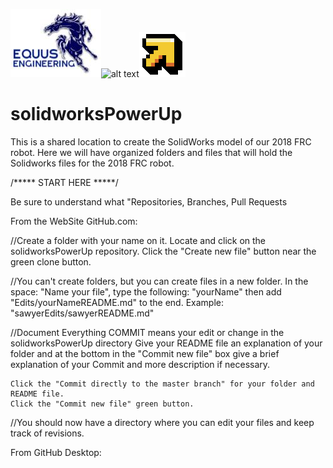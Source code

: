 
 
![alt text](https://raw.githubusercontent.com/FRC5682coach/publicFiles/master/EquusLogo.jpg "Equus Engineering")![alt text](https://www.firstinspires.org/sites/default/files/uploads/resource_library/brand/thumbnails/FIRSTRobotics_IconVert_RGB_sm2.jpg "First Robotics Competition")![alt text](https://raw.githubusercontent.com/FRC5682coach/publicFiles/master/powerup.png "FRC2018 PowerUp")

# solidworksPowerUp
This is a shared location to create the SolidWorks model
of our 2018 FRC robot.  Here we will have organized 
folders and files that will hold the Solidworks files 
for the 2018 FRC robot.

/*****  START HERE *****/

Be sure to understand what "Repositories, Branches, Pull Requests

From the WebSite GitHub.com:

//Create a folder with your name on it.
	Locate and click on the solidworksPowerUp repository.
	Click the "Create new file" button near the green clone button.

//You can't create folders, but you can create files in a new folder.
	In the space: "Name your file", type the following:
		"yourName" then add "Edits/yourNameREADME.md" to the end.
		Example: "sawyerEdits/sawyerREADME.md"
		
//Document Everything  COMMIT means your edit or change in the solidworksPowerUp directory
	Give your README file an explanation of your folder 
	and at the bottom in the "Commit new file" box give a brief explanation of your Commit
	and more description if necessary.
	
	Click the "Commit directly to the master branch" for your folder and README file.
	Click the "Commit new file" green button.
	

//You should now have a directory where you can edit your files and keep track of revisions.
	
	
From GitHub Desktop: